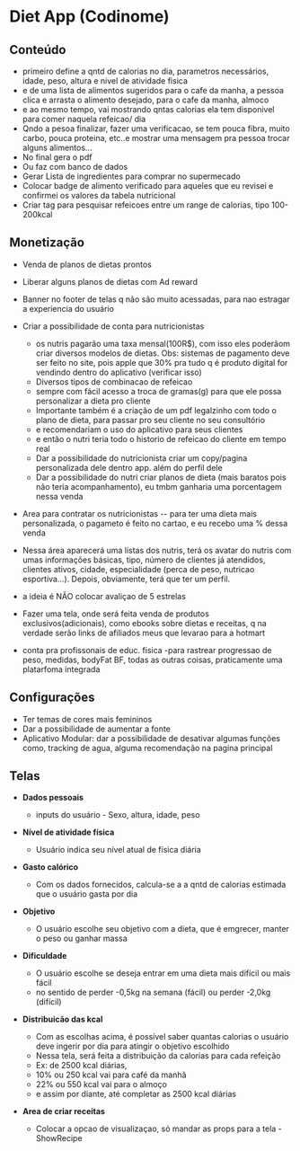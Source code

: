 # Diet App (Codinome)

## Conteúdo
- primeiro define a qntd de calorias no dia, parametros necessários, idade, peso, altura e nivel de atividade fisica
- e de uma lista de alimentos sugeridos para o cafe da manha, a pessoa clica e arrasta o alimento desejado, para o cafe da manha, almoco
- e ao mesmo tempo, vai mostrando qntas calorias ela tem disponivel para comer naquela refeicao/ dia
- Qndo a pesoa finalizar, fazer uma verificacao, se tem pouca fibra, muito carbo, pouca proteina, etc..e mostrar uma mensagem pra pessoa trocar alguns alimentos...
- No final gera o pdf
- Ou faz com banco de dados
- Gerar Lista de ingredientes para comprar no supermecado
- Colocar badge de alimento verificado para aqueles que eu revisei e confirmei os valores da tabela nutricional
- Criar tag para pesquisar refeicoes entre um range de calorias, tipo 100-200kcal

## Monetização
- Venda de planos de dietas prontos
- Liberar alguns planos de dietas com Ad reward
- Banner no footer de telas q não são muito acessadas, para nao estragar a experiencia do usuário
- Criar a possibilidade de conta  para nutricionistas
  - os nutris pagarão uma taxa mensal(100R$), com isso eles poderãom criar diversos modelos de dietas. Obs:  sistemas de pagamento deve ser feito no site, pois apple que 30% pra tudo q é produto digital for vendindo dentro do aplicativo (verificar isso)
  - Diversos tipos de combinacao de refeicao
  - sempre com fácil acesso a troca de gramas(g) para que ele possa personalizar a dieta pro cliente
  - Importante também é a criação de um pdf legalzinho com todo o plano de dieta, para passar pro seu cliente no seu consultório
  - e recomendariam o uso do aplicativo para seus clientes
  - e então o nutri teria todo o historio de refeicao do cliente em tempo real
  - Dar a possibilidade do nutricionista criar um copy/pagina personalizada dele dentro app. além do perfil dele
  - Dar a possibilidade do nutri criar planos de dieta (mais baratos pois não teria acompanhamento), eu tmbm ganharia uma porcentagem nessa venda

- Area para contratar os nutricionistas -- para ter uma dieta mais personalizada, o pagameto é feito no cartao, e eu recebo uma % dessa venda
- Nessa área aparecerá uma listas dos nutris, terá os avatar do nutris com umas informações básicas, tipo, número de clientes já atendidos, clientes ativos, cidade, especialidade (perca de peso, nutricao esportiva...). Depois, obviamente, terá que ter um perfil.
- a ideia é NÃO colocar avaliçao de 5 estrelas
- Fazer uma tela, onde será feita venda de produtos exclusivos(adicionais), como ebooks sobre dietas e receitas, q na verdade serão links de afiliados meus que levarao para a hotmart
- conta pra profissonais de educ. fisica
  -para rastrear progressao de peso, medidas, bodyFat BF, todas as outras coisas, praticamente uma platarfoma integrada

## Configurações

- Ter temas de cores mais femininos
- Dar a possibilidade de aumentar a fonte
- Aplicativo Modular: dar a possibilidade de desativar algumas funções como, tracking de agua, alguma recomendação na pagina principal


## Telas 

- **Dados pessoais**
  - inputs do usuário - Sexo, altura, idade, peso

- **Nível de atividade física**
  - Usuário indica seu nível atual de física diária
- **Gasto calórico**
  - Com os dados fornecidos, calcula-se a a qntd de calorias estimada que o usuário gasta por dia
- **Objetivo**
  - O usuário escolhe seu objetivo com a dieta, que é emgrecer, manter o peso ou ganhar massa
- **Dificuldade**
  - O usuário escolhe se deseja entrar em uma dieta mais difícil ou mais fácil
  - no sentido de perder -0,5kg na semana (fácil) ou perder -2,0kg (difícil)
- **Distribuicão das kcal**
  - Com as escolhas acima, é possível saber quantas calorias o usuário deve ingerir por dia para atingir o objetivo escolhido
  - Nessa tela, será feita a distribuição da calorias para cada refeição
  - Ex: de 2500 kcal diárias, 
  - 10% ou 250 kcal vai para café da manhã
  - 22% ou 550 kcal vai para o almoço
  - e assim por diante, até completar as 2500 kcal diárias
- **Area de criar receitas**
  - Colocar a opcao de visualizaçao, só mandar as props para a tela - ShowRecipe
